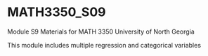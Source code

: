 # MATH3350_S09
Module S9 Materials for MATH 3350 University of North Georgia

This module includes multiple regression and categorical variables
